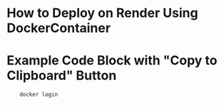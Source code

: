 # How to Deploy  on Render Using DockerContainer
# Example Code Block with "Copy to Clipboard" Button

```html
    docker login
